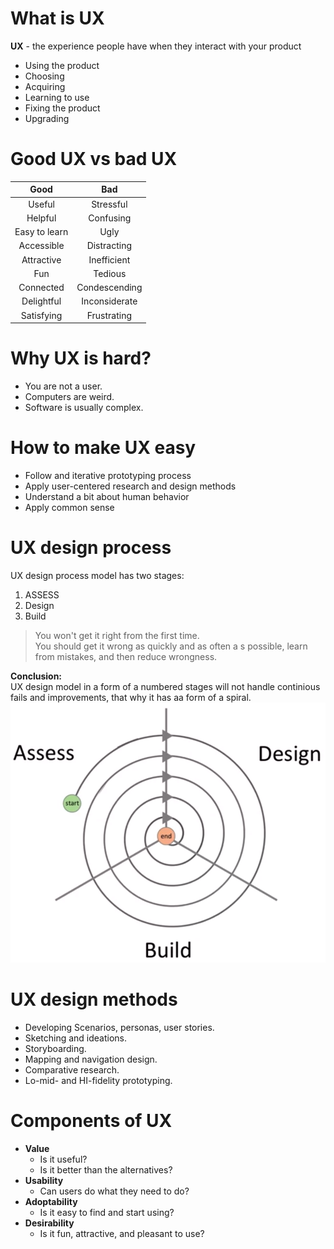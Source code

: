 # What is UX
**UX** - the experience people have when they interact with your product
* Using the product
* Choosing
* Acquiring
* Learning to use
* Fixing the product
* Upgrading

# Good UX vs bad UX
| Good           | Bad            |
|:--------------:|:--------------:|
| Useful         | Stressful      |
| Helpful        | Confusing      |
| Easy to learn  | Ugly           |
| Accessible     | Distracting    |
| Attractive     | Inefficient    |
| Fun            | Tedious        |
| Connected      | Condescending  |
| Delightful     | Inconsiderate  |
| Satisfying     | Frustrating    |
	
# Why UX is hard?
* You are not a user.
* Computers are weird.
* Software is usually complex.

# How to make UX easy
* Follow and iterative prototyping process
* Apply user-centered research and design methods
* Understand a bit about human behavior
* Apply common sense

# UX design process
UX design process model has two stages:
1. ASSESS
2. Design
3. Build

> You won't get it right from the first time.  
> You should get it wrong as quickly and as often a s possible, learn from mistakes, and then reduce wrongness.

**Conclusion:**  
UX design model in a form of a numbered stages will not handle continious fails and improvements, that why it has aa form of a spiral.
![UX design model](./img/101-1.png)

# UX design methods
* Developing Scenarios, personas, user stories.
* Sketching and ideations.
* Storyboarding.
* Mapping and navigation design.
* Comparative research.
* Lo-mid- and HI-fidelity prototyping.


# Components of UX
* **Value**
  *	Is it useful?
  *	Is it better than the alternatives?
* **Usability**
  *	Can users do what they need to do?
* **Adoptability**
  *	Is it easy to find and start using?
* **Desirability**
  *	Is it fun, attractive, and pleasant to use?